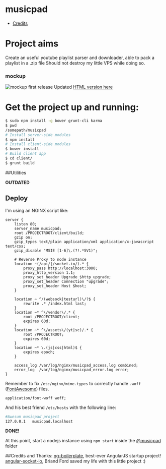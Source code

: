 musicpad
===================

* [Credits](#credits-and-thanks)

# Project aims
Create an useful youtube playlist parser and downloader, able to pack a playlist in a .zip file
Should not destroy my little VPS while doing so.

### mockup
![mockup first release](https://dl.dropboxusercontent.com/s/1ammo7mpqgd5g2g/get-music_get-music.png?token_hash=AAESBY0eWjZRJgXjbWvqVmBWmt3pKRGTG5BwAL9BbMSZOg&dl=1)
Updated [HTML version here](http://app.mockflow.com/view/a38da72f4b21a524a6ae658990409981)

# Get the project up and running:

```bash
$ sudo npm install -g bower grunt-cli karma
$ pwd
/somepath/musicpad
# Install server-side modules
$ npm install
# Install client-side modules
$ bower install
# Build client app
$ cd client/
$ grunt build
```


##Utilities

**OUTDATED**

Deploy
------
I'm using an NGINX script like:
```nginx
server {
    listen 80;
    server_name musicpad;
    root /PROJECTROOT/client/build;
    gzip on;
    gzip_types text/plain application/xml application/x-javascript text/css;
    gzip_disable "MSIE [1-6]\.(?!.*SV1)";

    # Reverse Proxy to node instance
    location ~(/api/|/socket.io/).* {
        proxy_pass http://localhost:3000;
        proxy_http_version 1.1;
        proxy_set_header Upgrade $http_upgrade;
        proxy_set_header Connection "upgrade";
        proxy_set_header Host $host;
    }

    location ~ ^/(websock|testurl)\/?$ {
        rewrite .* /index.html last;
    }
    location ~* ^\/vendor\/.* {
        root /PROJECTROOT/client;
        expires 60d;
    }
    location ~* ^\/assets\/(yt|sc)/.* {
        root /PROJECTROOT;
        expires 60d;
    }
    location ~* \.(js|css|html)$ {
        expires epoch;
    }

    access_log /var/log/nginx/musicpad_access.log combined;
    error_log  /var/log/nginx/musicpad_error.log error;
}
```

Remember to fix ```/etc/nginx/mime.types``` to correctly handle ```.woff``` ([FontAwesome][fontawesome]) files.
```
application/font-woff woff;
```

And his best friend ```/etc/hosts``` with the following line:
```bash
#Awesum musicpad project
127.0.0.1	musicpad.localhost
```
**DONE!**

At this point, start a nodejs instance using ```npm start``` inside the [@musicpad][this] folder

##Credits and Thanks:
[ng-boilerplate][ngb], best-ever AngularJS startup project!  
[angular-socket-io][socket-btford], Briand Ford saved my life with this little project :)

  [this]: https://github.com/mrgamer/musicpad
  [fontawesome]: http://fortawesome.github.io/Font-Awesome/
  [ngb]: https://github.com/joshdmiller/ng-boilerplate
  [socket-btford]: https://github.com/btford/angular-socket-io
